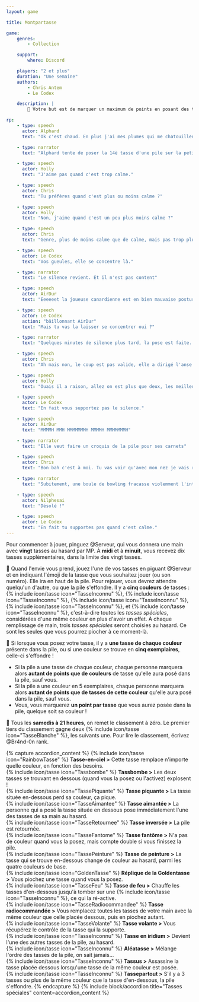 ```yaml
---
layout: game

title: Montpartasse

game:
    genres:
        - Collection

    support:
        where: Discord

    players: "2 et plus"
    duration: "Une semaine"
    authors:
        - Chris Antem
        - Le Codex

    description: |
        📖 Votre but est de marquer un maximum de points en posant des tasses de couleur avant que celle-ci ne s'effondre dans de mystérieuses circonstances...

rp:
    - type: speech
      actor: Alphard
      text: "Ok c'est chaud. En plus j'ai mes plumes qui me chatouillent."

    - type: narrator
      text: "Alphard tente de poser la 14è tasse d'une pile sur la petite table. Silence, tension et parquet dans la salle."

    - type: speech
      actor: Holly
      text: "J'aime pas quand c'est trop calme."

    - type: speech
      actor: Chris
      text: "Tu préfères quand c'est plus ou moins calme ?"

    - type: speech
      actor: Holly
      text: "Non, j'aime quand c'est un peu plus moins calme ?"

    - type: speech
      actor: Chris
      text: "Genre, plus de moins calme que de calme, mais pas trop plus non plus ?"

    - type: speech
      actor: Le Codex
      text: "Vos gueules, elle se concentre là."

    - type: narrator
      text: "Le silence revient. Et il n'est pas content"

    - type: speech
      actor: AirDur
      text: "Eeeeeet la joueuse canardienne est en bien mauvaise posture ahlalalalala... Ses adversaires tentent de la déstabiliser mais elle tient le coup, elle le tient ! Va-t-elle réussir l'exploit à poser une Lgbtasse, synonyme de victoire dans ce championnat départemental de pile de tasses de Seine-et-MMH"

    - type: speech
      actor: Le Codex
      action: "bâillonnant AirDur"
      text: "Mais tu vas la laisser se concentrer oui ?"

    - type: narrator
      text: "Quelques minutes de silence plus tard, la pose est faite. Sans clou, ni vis"

    - type: speech
      actor: Chris
      text: "Ah mais non, le coup est pas valide, elle a dirigé l'anse à 225°, c'est un multiple de cinq du coup ça compte pas..."

    - type: speech
      actor: Holly
      text: "Ouais il a raison, allez on est plus que deux, les meilleurs."

    - type: speech
      actor: Le Codex
      text: "En fait vous supportez pas le silence."

    - type: speech
      actor: AirDur
      text: "MMMMH MMH MMMMMMMH MMMMH MMMMMMMH"

    - type: narrator
      text: "Elle veut faire un croquis de la pile pour ses carnets"

    - type: speech
      actor: Chris
      text: "Bon bah c'est à moi. Tu vas voir qu'avec mon nez je vais rien voir venir et tout va se ramasser... J'ai les boules d'avance."

    - type: narrator
      text: "Subitement, une boule de bowling fracasse violemment l'intégralité de la pile. Aucune survivante."

    - type: speech
      actor: Nilphesai
      text: "Désolé !"

    - type: speech
      actor: Le Codex
      text: "En fait tu supportes pas quand c'est calme."
---
```


Pour commencer à jouer, pinguez @Serveur, qui vous donnera une main avec **vingt** tasses au hasard par MP. À **midi** et à **minuit**, vous recevez dix tasses supplémentaires, dans la limite des vingt tasses.

🔋 Quand l'envie vous prend, jouez l'une de vos tasses en piguant @Serveur et en indiquant l'émoji de la tasse que vous souhaitez jouer (ou son numéro). Elle ira en haut de la pile. Pour rejouer, vous devrez attendre quelqu'un d'autre, ou que la pile s'effondre.
Il y a **cinq couleurs** de tasses : {% include icon/tasse icon="TasseInconnu" %}, {% include icon/tasse icon="TasseInconnu" %}, {% include icon/tasse icon="TasseInconnu" %}, {% include icon/tasse icon="TasseInconnu" %}, et {% include icon/tasse icon="TasseInconnu" %}, c'est-à-dire toutes les _tasses spéciales_, considérées d'une même couleur en plus d'avoir un effet.
À chaque remplissage de main, trois _tasses spéciales_ seront choisies au hasard. Ce sont les seules que vous pourrez piocher à ce moment-là.

🎳 Si lorsque vous posez votre tasse, il y a **une tasse de chaque couleur** présente dans la pile, ou si une couleur se trouve en **cinq exemplaires**, celle-ci s'effondre !
- Si la pile a une tasse de chaque couleur, chaque personne marquera alors **autant de points que de couleurs** de tasse qu'elle aura posé dans la pile, sauf vous.
- Si la pile a une couleur en 5 exemplaires, chaque personne marquera alors **autant de points que de tasses de cette couleur** qu'elle aura posé dans la pile, sauf vous.
- Vous, vous marquerez **un point par tasse** que vous aurez posée dans la pile, quelque soit sa couleur !

📅 Tous les **samedis à 21 heures**, on remet le classement à zéro. Le premier tiers du classement gagne deux {% include icon/tasse icon="TasseBlanche" %}, les suivants une. Pour lire le classement, écrivez @Br4nd-0n rank.


{% capture accordion_content %}
{% include icon/tasse icon="RainbowTasse" %} **Tasse-en-ciel >** Cette tasse remplace n'importe quelle couleur, en fonction des besoins.  
{% include icon/tasse icon="Tassbombe" %} **Tassbombe >** Les deux tasses se trouvant en dessous (quand vous la posez ou l'activez) explosent !  
{% include icon/tasse icon="TassePiquante" %} **Tasse piquante >** La tasse située en-dessous perd sa couleur, ça pique.  
{% include icon/tasse icon="TasseAimantee" %} **Tasse aimantée >** La personne qui a posé la tasse située en dessous pose immédiatement l'une des tasses de sa main au hasard.  
{% include icon/tasse icon="TasseRetournee" %} **Tasse inversée >** La pile est retournée.  
{% include icon/tasse icon="TasseFantome" %} **Tasse fantôme >** N'a pas de couleur quand vous la posez, mais compte double si vous finissez la pile.  
{% include icon/tasse icon="TassePeinture" %} **Tasse de peinture >** La tasse qui se trouve en-dessous change de couleur au hasard, parmi les quatre couleurs de base.  
{% include icon/tasse icon="GoldenTasse" %} **Réplique de la Goldentasse >** Vous piochez une tasse quand vous la posez.  
{% include icon/tasse icon="TasseFeu" %} **Tasse de feu >** Chauffe les tasses d'en-dessous jusqu'à tomber sur une {% include icon/tasse icon="TasseInconnu" %}, ce qui la ré-active.  
{% include icon/tasse icon="TasseRadiocommandee" %} **Tasse radiocommandée >** Vous remplacez toutes les tasses de votre main avec la même couleur que celle placée dessous, puis en piochez autant.  
{% include icon/tasse icon="TasseVolante" %} **Tasse volante >** Vous récupérez le contrôle de la tasse qui la supporte.  
{% include icon/tasse icon="TasseInconnu" %} **Tasse en iridium >** Devient l'une des autres tasses de la pile, au hasard.  
{% include icon/tasse icon="TasseInconnu" %} **Aléatasse >** Mélange l'ordre des tasses de la pile, on sait jamais...  
{% include icon/tasse icon="TasseInconnu" %} **Tassus >**  Assassine la tasse placée dessous lorsqu'une tasse de la même couleur est posée.  
{% include icon/tasse icon="TasseInconnu" %} **Tassepartout >** S'il y a 3 tasses ou plus de la même couleur que la tasse d'en-dessous, la pile s'effondre.
{% endcapture %}
{% include block/accordion title="Tasses spéciales" content=accordion_content %}